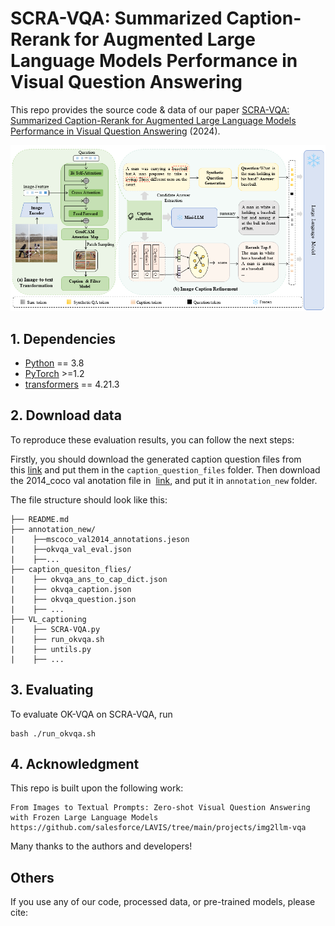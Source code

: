 # SCRA-VQA: Summarized Caption-Rerank for Augmented Large Language Models Performance in Visual Question Answering

This repo provides the source code & data of our paper [SCRA-VQA: Summarized Caption-Rerank for Augmented Large Language Models Performance in Visual Question Answering]() (2024).

<img src="figure_all.png" width="900">

## 1. Dependencies

*   [Python](https://www.python.org/) == 3.8
*   [PyTorch](https://pytorch.org/get-started/locally/) >=1.2&#x20;
*   [transformers](https://github.com/huggingface/transformers/tree/v3.4.0) == 4.21.3

## 2. Download data

To reproduce these evaluation results, you can follow the next steps:

Firstly, you should download the generated caption question files from this [link](https://drive.google.com/drive/folders/1KbBrWTac5YuG_b6CVEWM4jYwpR_YbcEO?usp=sharing) and put them in the `caption_question_files` folder. Then download the 2014\_coco val anotation file in  [link](https://cocodataset.org/), and put it in `annotation_new` folder.

The file structure should look like this:

```plain
├── README.md
├── annotation_new/
|    ├──mscoco_val2014_annotations.jeson
|    ├──okvqa_val_eval.json                       
|    ├──...
├── caption_quesiton_flies/
|    ├── okvqa_ans_to_cap_dict.json
|    ├── okvqa_caption.json
|    ├── okvqa_question.json
|    ├── ...
├── VL_captioning
|    ├── SCRA-VQA.py
|    ├── run_okvqa.sh
|    ├── untils.py
|    ├── ...
```

## 3. Evaluating&#x20;

To evaluate OK-VQA on SCRA-VQA, run

    bash ./run_okvqa.sh

## 4. Acknowledgment

This repo is built upon the following work:

```
From Images to Textual Prompts: Zero-shot Visual Question Answering with Frozen Large Language Models
https://github.com/salesforce/LAVIS/tree/main/projects/img2llm-vqa

```

Many thanks to the authors and developers!

## Others

If you use any of our code, processed data, or pre-trained models, please cite:

```bib
```


